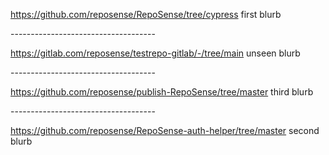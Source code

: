 https://github.com/reposense/RepoSense/tree/cypress
first blurb
<!--repo-->------------------------------------
https://gitlab.com/reposense/testrepo-gitlab/-/tree/main
unseen blurb
<!--repo-->------------------------------------
https://github.com/reposense/publish-RepoSense/tree/master
third blurb
<!--repo-->------------------------------------
https://github.com/reposense/RepoSense-auth-helper/tree/master
second blurb
